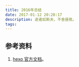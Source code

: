 ```yaml
---
title: 2016年总结
date: 2017-01-12 20:28:17
description: 逝者如斯夫，不舍昼夜。
tags:
---
```



## 参考资料
1. [hexo 官方文档](https://hexo.io/zh-cn/docs/writing.html)。
